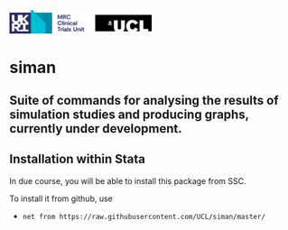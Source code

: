 <a href="https://www.mrcctu.ucl.ac.uk/"><img src="MRCCTU_at_UCL_Logo.png" width="50%" /></a>
# siman
## Suite of commands for analysing the results of simulation studies and producing graphs, currently under development.


## Installation within Stata
In due course, you will be able to install this package from SSC.

To install it from github, use
- `net from https://raw.githubusercontent.com/UCL/siman/master/`
